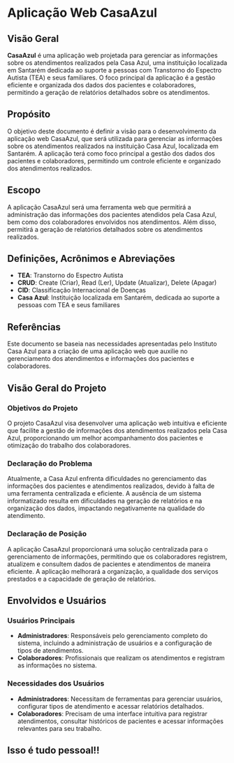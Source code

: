 # Aplicação Web CasaAzul

## Visão Geral

**CasaAzul** é uma aplicação web projetada para gerenciar as informações sobre os atendimentos realizados pela Casa Azul, uma instituição localizada em Santarém dedicada ao suporte a pessoas com Transtorno do Espectro Autista (TEA) e seus familiares. O foco principal da aplicação é a gestão eficiente e organizada dos dados dos pacientes e colaboradores, permitindo a geração de relatórios detalhados sobre os atendimentos.

## Propósito

O objetivo deste documento é definir a visão para o desenvolvimento da aplicação web CasaAzul, que será utilizada para gerenciar as informações sobre os atendimentos realizados na instituição Casa Azul, localizada em Santarém. A aplicação terá como foco principal a gestão dos dados dos pacientes e colaboradores, permitindo um controle eficiente e organizado dos atendimentos realizados.

## Escopo

A aplicação CasaAzul será uma ferramenta web que permitirá a administração das informações dos pacientes atendidos pela Casa Azul, bem como dos colaboradores envolvidos nos atendimentos. Além disso, permitirá a geração de relatórios detalhados sobre os atendimentos realizados.

## Definições, Acrônimos e Abreviações

- **TEA**: Transtorno do Espectro Autista
- **CRUD**: Create (Criar), Read (Ler), Update (Atualizar), Delete (Apagar)
- **CID**: Classificação Internacional de Doenças
- **Casa Azul**: Instituição localizada em Santarém, dedicada ao suporte a pessoas com TEA e seus familiares

## Referências

Este documento se baseia nas necessidades apresentadas pelo Instituto Casa Azul para a criação de uma aplicação web que auxilie no gerenciamento dos atendimentos e informações dos pacientes e colaboradores.

## Visão Geral do Projeto

### Objetivos do Projeto

O projeto CasaAzul visa desenvolver uma aplicação web intuitiva e eficiente que facilite a gestão de informações dos atendimentos realizados pela Casa Azul, proporcionando um melhor acompanhamento dos pacientes e otimização do trabalho dos colaboradores.

### Declaração do Problema

Atualmente, a Casa Azul enfrenta dificuldades no gerenciamento das informações dos pacientes e atendimentos realizados, devido à falta de uma ferramenta centralizada e eficiente. A ausência de um sistema informatizado resulta em dificuldades na geração de relatórios e na organização dos dados, impactando negativamente na qualidade do atendimento.

### Declaração de Posição

A aplicação CasaAzul proporcionará uma solução centralizada para o gerenciamento de informações, permitindo que os colaboradores registrem, atualizem e consultem dados de pacientes e atendimentos de maneira eficiente. A aplicação melhorará a organização, a qualidade dos serviços prestados e a capacidade de geração de relatórios.

## Envolvidos e Usuários

### Usuários Principais

- **Administradores**: Responsáveis pelo gerenciamento completo do sistema, incluindo a administração de usuários e a configuração de tipos de atendimentos.
- **Colaboradores**: Profissionais que realizam os atendimentos e registram as informações no sistema.

### Necessidades dos Usuários

- **Administradores**: Necessitam de ferramentas para gerenciar usuários, configurar tipos de atendimento e acessar relatórios detalhados.
- **Colaboradores**: Precisam de uma interface intuitiva para registrar atendimentos, consultar históricos de pacientes e acessar informações relevantes para seu trabalho.

## Isso é tudo pessoal!!
